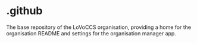 # .github
The base repository of the LoVoCCS organisation, providing a home for the organisation README and settings for the organisation manager app.
